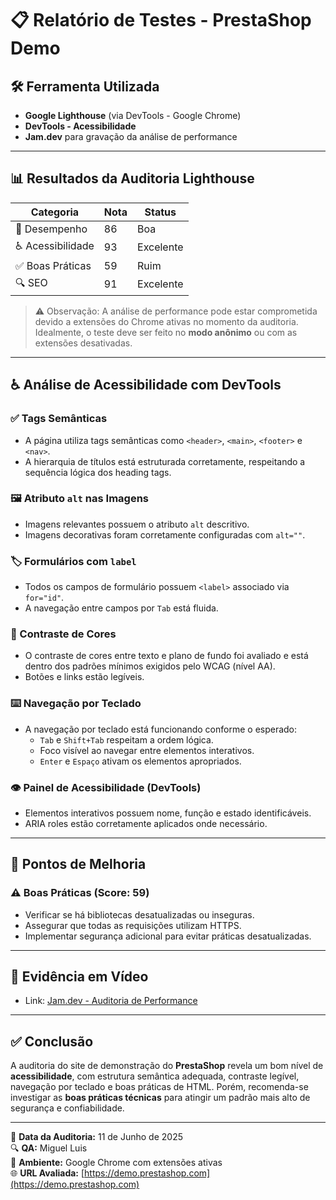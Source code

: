 # 📋 Relatório de Testes - PrestaShop Demo

## 🛠️ Ferramenta Utilizada
- **Google Lighthouse** (via DevTools - Google Chrome)
- **DevTools - Acessibilidade**
- **Jam.dev** para gravação da análise de performance

---

## 📊 Resultados da Auditoria Lighthouse

| Categoria              | Nota | Status         |
|------------------------|------|----------------|
| 💨 Desempenho          | 86   | Boa            |
| ♿ Acessibilidade       | 93   | Excelente      |
| ✅ Boas Práticas       | 59   | Ruim           |
| 🔍 SEO                 | 91   | Excelente      |

> ⚠️ Observação: A análise de performance pode estar comprometida devido a extensões do Chrome ativas no momento da auditoria. Idealmente, o teste deve ser feito no **modo anônimo** ou com as extensões desativadas.

---

## ♿ Análise de Acessibilidade com DevTools

### ✅ Tags Semânticas
- A página utiliza tags semânticas como `<header>`, `<main>`, `<footer>` e `<nav>`.
- A hierarquia de títulos está estruturada corretamente, respeitando a sequência lógica dos heading tags.

### 🖼️ Atributo `alt` nas Imagens
- Imagens relevantes possuem o atributo `alt` descritivo.
- Imagens decorativas foram corretamente configuradas com `alt=""`.

### 🏷️ Formulários com `label`
- Todos os campos de formulário possuem `<label>` associado via `for="id"`.
- A navegação entre campos por `Tab` está fluida.

### 🎨 Contraste de Cores
- O contraste de cores entre texto e plano de fundo foi avaliado e está dentro dos padrões mínimos exigidos pelo WCAG (nível AA).
- Botões e links estão legíveis.

### ⌨️ Navegação por Teclado
- A navegação por teclado está funcionando conforme o esperado:
  - `Tab` e `Shift+Tab` respeitam a ordem lógica.
  - Foco visível ao navegar entre elementos interativos.
  - `Enter` e `Espaço` ativam os elementos apropriados.
  
### 👁️ Painel de Acessibilidade (DevTools)
- Elementos interativos possuem nome, função e estado identificáveis.
- ARIA roles estão corretamente aplicados onde necessário.

---

## 🧪 Pontos de Melhoria

### ⚠️ Boas Práticas (Score: 59)
- Verificar se há bibliotecas desatualizadas ou inseguras.
- Assegurar que todas as requisições utilizam HTTPS.
- Implementar segurança adicional para evitar práticas desatualizadas.

---

## 🎥 Evidência em Vídeo

- Link: [Jam.dev - Auditoria de Performance](https://jam.dev/c/75d5be7f-6988-4d55-892a-f6b2129a0027)

---

## ✅ Conclusão

A auditoria do site de demonstração do **PrestaShop** revela um bom nível de **acessibilidade**, com estrutura semântica adequada, contraste legível, navegação por teclado e boas práticas de HTML. Porém, recomenda-se investigar as **boas práticas técnicas** para atingir um padrão mais alto de segurança e confiabilidade.

---

📅 **Data da Auditoria:** 11 de Junho de 2025  
🔍 **QA:** Miguel Luis  
🧪 **Ambiente:** Google Chrome com extensões ativas  
🌐 **URL Avaliada:** [https://demo.prestashop.com](https://demo.prestashop.com)
